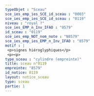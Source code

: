 ```yaml
---
typeObjet : "Sceau"
sce_ies_emp_ies_SCE_id_sceau : "0003"
sce_ies_emp_ies_SCE_id_sceau : "0119"
niveau : "royal ?"
sce_ies_EMP_n_Inv_IFAO : "8579"
id_sceau : "0119"
sce_ies_emp_NOT_nom_note : "N8579"
sce_ies_emp_ies_EMP_n_Inv_IFAO : "8579"
motif : |
 <p>signes hiéroglyphiques</p>
 <p><p>
type_sceau : "cylindre (empreinte)"
title: sceau n°0119
empreinte: "8579"
id_notice: 0119
layout: notice_sceau
type: sceau
partie: 1
---
```

